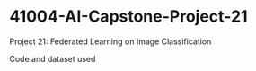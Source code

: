 # 41004-AI-Capstone-Project-21
Project 21: Federated Learning on Image Classification

Code and dataset used
